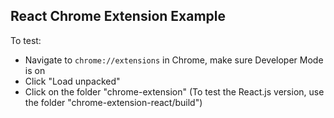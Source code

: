 ## React Chrome Extension Example
To test:
- Navigate to `chrome://extensions` in Chrome, make sure Developer Mode is on
- Click "Load unpacked"
- Click on the folder "chrome-extension" 
(To test the React.js version, use the folder "chrome-extension-react/build")
